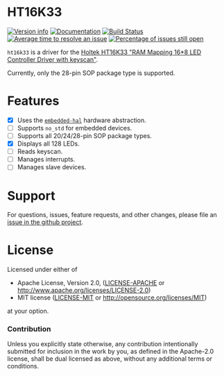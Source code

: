 # HT16K33

[![Version info](https://img.shields.io/crates/v/ht16k33.svg)](https://crates.io/crates/ht16k33)
[![Documentation](https://docs.rs/ht16k33/badge.svg)](https://docs.rs/ht16k33)
[![Build Status](https://travis-ci.org/jasonpeacock/ht16k33.svg?branch=master)](https://travis-ci.org/jasonpeacock/ht16k33)
[![Average time to resolve an issue](http://isitmaintained.com/badge/resolution/jasonpeacock/ht16k33.svg)](http://isitmaintained.com/project/jasonpeacock/ht16k33 "Average time to resolve an issue")
[![Percentage of issues still open](http://isitmaintained.com/badge/open/jasonpeacock/ht16k33.svg)](http://isitmaintained.com/project/jasonpeacock/ht16k33 "Percentage of issues still open")

`ht16k33` is a driver for the [Holtek HT16K33 "RAM Mapping 16\*8 LED Controller Driver with keyscan"](http://www.holtek.com/productdetail/-/vg/HT16K33).

Currently, only the 28-pin SOP package type is supported.

# Features

- [x] Uses the [`embedded-hal`](https://crates.io/crates/embedded-hal) hardware abstraction.
- [ ] Supports `no_std` for embedded devices.
- [ ] Supports all 20/24/28-pin SOP package types.
- [x] Displays all 128 LEDs.
- [ ] Reads keyscan.
- [ ] Manages interrupts.
- [ ] Manages slave devices.

# Support

For questions, issues, feature requests, and other changes, please file an [issue in the github project](https://github.com/jasonpeacock/ht16k33/issues).

# License

Licensed under either of

* Apache License, Version 2.0, ([LICENSE-APACHE](LICENSE-APACHE) or http://www.apache.org/licenses/LICENSE-2.0)
* MIT license ([LICENSE-MIT](LICENSE-MIT) or http://opensource.org/licenses/MIT)

at your option.

### Contribution

Unless you explicitly state otherwise, any contribution intentionally submitted for inclusion in the work by you,
as defined in the Apache-2.0 license, shall be dual licensed as above, without any additional terms or conditions.
